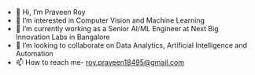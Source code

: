 - 👋 Hi, I’m Praveen Roy
- 👀 I’m interested in Computer Vision and Machine Learning
- 🌱 I’m currently working as a Senior AI/ML Engineer at Next Big Innovation Labs in Bangalore 
- 💞️ I’m looking to collaborate on Data Analytics, Artificial Intelligence and Automation
- 📫 How to reach me- roy.praveen18495@gmail.com

<!---
Roy-Praveen/Roy-Praveen is a ✨ special ✨ repository because its `README.md` (this file) appears on your GitHub profile.
You can click the Preview link to take a look at your changes.
--->
